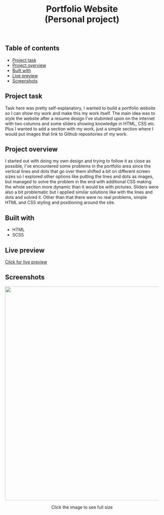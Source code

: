 <h1 align="center">
  Portfolio Website
  <br>
  (Personal project)
</h1>
<br>


## Table of contents
- [Project task](#project-task)
- [Project overview](#project-overview)
- [Built with](#built-with)
- [Live preview](#live-preview)
- [Screenshots](#screenshots)


## Project task
Task here was pretty self-explanatory, I wanted to build a portfolio website so I can show my work and make this my work itself. The main idea was to style the website after a resume design I've stubmled upon on the internet with two columns and some sliders showing knowledge in HTML, CSS etc. Plus I wanted to add a section with my work, just a simple section where I would put images that link to Github repositories of my work. 

## Project overview
I started out with doing my own design and trying to follow it as close as possible, I've encountered some problems in the portfolio area since the vertical lines and dots that go over them shifted a bit on different screen sizes so I explored other options like putting the lines and dots as images, but managed to solve the problem in the end with additional CSS making the whole section more dynamic than it would be with pictures. Sliders were also a bit problematic but I applied similar solutions like with the lines and dots and solved it. Other than that there were no real problems, simple HTML and CSS styling and positioning around the site. 

## Built with
- HTML
- SCSS

## Live preview
[Click for live preview](https://portfolio-website-omam69bml-dtomicic.vercel.app/)

## Screenshots
<p align="center">
<img width="700" src="https://user-images.githubusercontent.com/25035576/153863283-85de123d-fe9a-4281-8857-75e82e66d180.png">
  
  <p align="center">Click the image to see full size</p>

</p>
